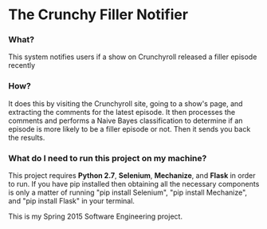 # The Crunchy Filler Notifier

### What?
This system notifies users if a show on Crunchyroll released a filler episode recently
### How?
It does this by visiting the Crunchyroll site, going to a show's page, and extracting the comments for the latest episode.
It then processes the comments and performs a Naive Bayes classification to determine if an episode is more likely to be a
filler episode or not. Then it sends you back the results.
### What do I need to run this project on my machine?
This project requires <b>Python 2.7</b>, <b>Selenium</b>, <b>Mechanize</b>, and <b>Flask</b> in order to run. If you have pip installed then obtaining all the necessary components is only a matter of running "pip install Selenium", "pip install Mechanize", and "pip install Flask" in your terminal.

This is my Spring 2015 Software Engineering project.



